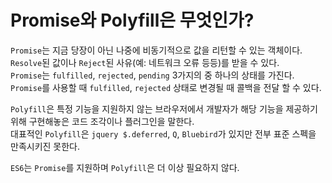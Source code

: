 # Promise와 Polyfill은 무엇인가?

`Promise`는 지금 당장이 아닌 나중에 비동기적으로 값을 리턴할 수 있는 객체이다. `Resolve`된 값이나 `Reject`된 사유(예: 네트워크 오류 등등)를 받을 수 있다.   
`Promise`는 `fulfilled`, `rejected`, `pending` 3가지의 중 하나의 상태를 가진다.   
`Promise`를 사용할 때 `fulfilled`, `rejected` 상태로 변경될 때 콜백을 전달 할 수 있다.

`Polyfill`은 특정 기능을 지원하지 않는 브라우저에서 개발자가 해당 기능을 제공하기 위해 구현해놓은 코드 조각이나 플러그인을 말한다.   
대표적인 `Polyfill`은 `jquery $.deferred`, `Q`, `Bluebird`가 있지만 전부 표준 스펙을 만족시키진 못한다.   
   
`ES6`는 `Promise`를 지원하며 `Polyfill`은 더 이상 필요하지 않다.
